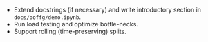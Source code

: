 * Extend docstrings (if necessary) and write introductory section in `docs/ooffg/demo.ipynb`.
* Run load testing and optimize bottle-necks.
* Support rolling (time-preserving) splits.
